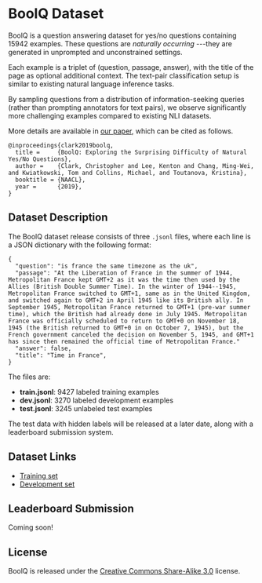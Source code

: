 # BoolQ Dataset

BoolQ is a question answering dataset for yes/no questions containing 15942 examples.
These questions are *naturally occurring* ---they are generated in unprompted and unconstrained settings.

Each example is a triplet of (question, passage, answer), with the title of the page as optional additional context.
The text-pair classification setup is similar to existing natural language inference tasks.

By sampling questions from a distribution of information-seeking queries (rather than prompting annotators for text pairs), we observe significantly more challenging examples compared to existing NLI datasets.

More details are available in [our paper](https://arxiv.org/abs/1905.10044), which can be cited as follows.


```
@inproceedings{clark2019boolq,
  title =     {BoolQ: Exploring the Surprising Difficulty of Natural Yes/No Questions},
  author =    {Clark, Christopher and Lee, Kenton and Chang, Ming-Wei, and Kwiatkowski, Tom and Collins, Michael, and Toutanova, Kristina},
  booktitle = {NAACL},
  year =      {2019},
}
```

## Dataset Description

The BoolQ dataset release consists of three `.jsonl` files, where each line is a JSON dictionary with the following format:

```
{
  "question": "is france the same timezone as the uk",
  "passage": "At the Liberation of France in the summer of 1944, Metropolitan France kept GMT+2 as it was the time then used by the Allies (British Double Summer Time). In the winter of 1944--1945, Metropolitan France switched to GMT+1, same as in the United Kingdom, and switched again to GMT+2 in April 1945 like its British ally. In September 1945, Metropolitan France returned to GMT+1 (pre-war summer time), which the British had already done in July 1945. Metropolitan France was officially scheduled to return to GMT+0 on November 18, 1945 (the British returned to GMT+0 in on October 7, 1945), but the French government canceled the decision on November 5, 1945, and GMT+1 has since then remained the official time of Metropolitan France."
  "answer": false,
  "title": "Time in France",
}
```

The files are:

* **train.jsonl**: 9427 labeled training examples
* **dev.jsonl**: 3270 labeled development examples
* **test.jsonl**: 3245 unlabeled test examples

The test data with hidden labels will be released at a later date, along with a leaderboard submission system.

## Dataset Links
* [Training set](https://storage.cloud.google.com/boolq/train.jsonl)
* [Development set](https://storage.cloud.google.com/boolq/dev.jsonl)

## Leaderboard Submission
Coming soon!

## License
BoolQ is released under the [Creative Commons Share-Alike 3.0](https://creativecommons.org/licenses/by-sa/3.0/) license.
